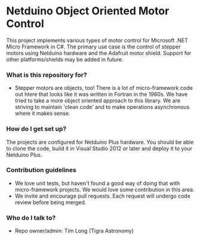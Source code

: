 # Netduino Object Oriented Motor Control #

This project implements various types of motor control for Microsoft .NET Micro Framework in C#. The primary use case is the control of stepper motors using Netduino hardware and the Adafruit motor shield. Support for other platforms/shields may be added in future.

### What is this repository for? ###

* Stepper motors are objects, too! There is a lot of micro-framework code out htere that looks like it was written in Fortran in the 1960s. We have tried to take a more object oriented approach to this library. We are striving to maintain 'clean code' and to make operations asynchronous where it makes sense.

### How do I get set up? ###

The projects are configured for Netduino Plus hardware. You should be able to clone the code, build it in Visual Studio 2012 or later and deploy it to your Netduino Plus.

### Contribution guidelines ###

* We love unit tests, but haven't found a good way of doing that with micro-framework projects. We would love some contribution in this area.
* We invite and encourage pull requests. Each request will undergo code review before being merged.

### Who do I talk to? ###

* Repo owner/admin: Tim Long (Tigra Astronomy)
